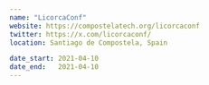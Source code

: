 ```yaml
---
name: "LicorcaConf"
website: https://compostelatech.org/licorcaconf
twitter: https://x.com/licorcaconf/
location: Santiago de Compostela, Spain

date_start: 2021-04-10
date_end:   2021-04-10
---
```

